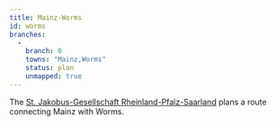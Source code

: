 ```yaml
---
title: Mainz-Worms
id: worms
branches:
  -
    branch: 0
    towns: "Mainz,Worms"
    status: plan
    unmapped: true
---
```


The [St. Jakobus-Gesellschaft Rheinland-Pfalz-Saarland][0] plans a route connecting Mainz with Worms.

[0]: http://www.jakobusgesellschaft.eu/pilgern/wegbeschreibungen/